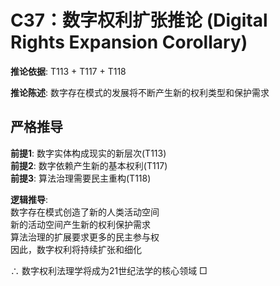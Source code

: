 # C37：数字权利扩张推论 (Digital Rights Expansion Corollary)  

**推论依据**: T113 + T117 + T118  

**推论陈述**: 数字存在模式的发展将不断产生新的权利类型和保护需求  

## 严格推导  

**前提1**: 数字实体构成现实的新层次(T113)  
**前提2**: 数字依赖产生新的基本权利(T117)  
**前提3**: 算法治理需要民主重构(T118)  

**逻辑推导**:  
数字存在模式创造了新的人类活动空间  
新的活动空间产生新的权利保护需求  
算法治理的扩展要求更多的民主参与权  
因此，数字权利将持续扩张和细化  

∴ 数字权利法理学将成为21世纪法学的核心领域 □  